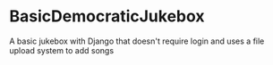# BasicDemocraticJukebox
A basic jukebox with Django that doesn't require login and uses a file upload system to add songs
